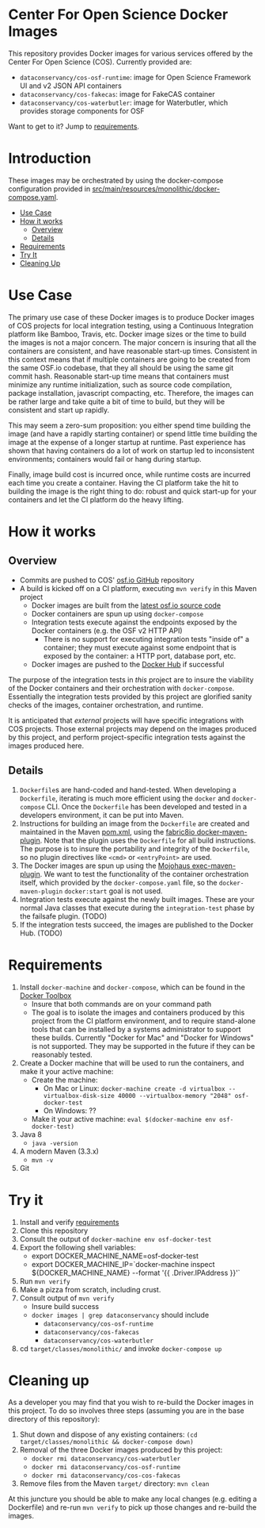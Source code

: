 # Center For Open Science Docker Images

This repository provides Docker images for various services offered by the Center For Open Science (COS).  Currently provided are:

* `dataconservancy/cos-osf-runtime`: image for Open Science Framework UI and v2 JSON API containers
* `dataconservancy/cos-fakecas`: image for FakeCAS container
* `dataconservancy/cos-waterbutler`: image for Waterbutler, which provides storage components for OSF

Want to get to it?  Jump to [requirements](#requirements).

# Introduction

These images may be orchestrated by using the docker-compose configuration provided in [src/main/resources/monolithic/docker-compose.yaml](src/main/resources/monolithic/docker-compose.yaml).


* [Use Case](#use-case)
* [How it works](#how-it-works)
    * [Overview](#overview)
    * [Details](#details)
* [Requirements](#requirements)
* [Try It](#try-it)
* [Cleaning Up](#cleaning-up)

# Use Case

The primary use case of these Docker images is to produce Docker images of COS projects for local integration testing, using a Continuous Integration platform like Bamboo, Travis, etc.  Docker image sizes or the time to build the images is not a major concern.  The major concern is insuring that all the containers are consistent, and have reasonable start-up times.  Consistent in this context means that if multiple containers are going to be created from the same OSF.io codebase, that they all should be using the same git commit hash.  Reasonable start-up time means that containers must minimize any runtime initialization, such as source code compilation, package installation, javascript compacting, etc.  Therefore, the images can be rather large and take quite a bit of time to build, but they will be consistent and start up rapidly.  

This may seem a zero-sum proposition: you either spend time building the image (and have a rapidly starting container) or spend little time building the image at the expense of a longer startup at runtime.  Past experience has shown that having containers do a lot of work on startup led to inconsistent environments; containers would fail or hang during startup.  

Finally, image build cost is incurred once, while runtime costs are incurred each time you create a container.  Having the CI platform take the hit to building the image is the right thing to do: robust and quick start-up for your containers and let the CI platform do the heavy lifting.   

# How it works

## Overview

* Commits are pushed to COS' [osf.io GitHub](https://github.com/CenterForOpenScience/osf.io) repository
* A build is kicked off on a CI platform, executing `mvn verify` in this Maven project
    * Docker images are built from the [latest osf.io source code](https://github.com/CenterForOpenScience/osf.io)
    * Docker containers are spun up using `docker-compose`
    * Integration tests execute against the endpoints exposed by the Docker containers (e.g. the OSF v2 HTTP API)
        * There is no support for executing integration tests "inside of" a container; they must execute against some endpoint that is exposed by the container: a HTTP port, database port, etc.
    * Docker images are pushed to the [Docker Hub](http://hub.docker.com/u/dataconservancy) if successful

The purpose of the integration tests in _this_ project are to insure the viability of the Docker containers and their orchestration with `docker-compose`.  Essentially the integration tests provided by this project are glorified sanity checks of the images, container orchestration, and runtime.

It is anticipated that _external_ projects will have specific integrations with COS projects.  Those external projects may depend on the images produced by this project, and perform project-specific integration tests against the images produced here.

## Details

1. `Dockerfile`s are hand-coded and hand-tested.  When developing a `Dockerfile`, iterating is much more efficient using the `docker` and `docker-compose` CLI.  Once the `Dockerfile` has been developed and tested in a developers environment, it can be put into Maven.
1. Instructions for building an image from the `Dockerfile` are created and maintained in the Maven [pom.xml](pom.xml), using the [fabric8io docker-maven-plugin](https://github.com/fabric8io/docker-maven-plugin).  Note that the plugin uses the `Dockerfile` for all build instructions.  The purpose is to insure the portability and integrity of the `Dockerfile`, so no plugin directives like `<cmd>` or `<entryPoint>` are used.
1. The Docker images are spun up using the [Mojohaus exec-maven-plugin](http://www.mojohaus.org/exec-maven-plugin/).  We want to test the functionality of the container orchestration itself, which provided by the `docker-compose.yaml` file, so the `docker-maven-plugin` `docker:start` goal is not used.
1. Integration tests execute against the newly built images. These are your normal Java classes that execute during the `integration-test` phase by the failsafe plugin.  (TODO)
1. If the integration tests succeed, the images are published to the Docker Hub. (TODO)

# Requirements

1. Install `docker-machine` and `docker-compose`, which can be found in the [Docker Toolbox](https://www.docker.com/products/docker-toolbox)
    * Insure that both commands are on your command path
    * The goal is to isolate the images and containers produced by this project from the CI platform environment, and to require stand-alone tools that can be installed by a systems administrator to support these builds.  Currently "Docker for Mac" and "Docker for Windows" is not supported.  They may be supported in the future if they can be reasonably tested.
1. Create a Docker machine that will be used to run the containers, and make it your active machine:
    * Create the machine:
        * On Mac or Linux: `docker-machine create -d virtualbox --virtualbox-disk-size 40000 --virtualbox-memory "2048" osf-docker-test`
        * On Windows: ??
    * Make it your active machine: `eval $(docker-machine env osf-docker-test)`
1. Java 8
    * `java -version`
1. A modern Maven (3.3.x)
    * `mvn -v`
1. Git    

# Try it

1. Install and verify [requirements](#requirements)
1. Clone this repository
1. Consult the output of `docker-machine env osf-docker-test`
1. Export the following shell variables:
    * export DOCKER_MACHINE_NAME=osf-docker-test
    * export DOCKER_MACHINE_IP=\`docker-machine inspect ${DOCKER_MACHINE_NAME} --format '{{ .Driver.IPAddress }}'\`
1. Run `mvn verify`
1. Make a pizza from scratch, including crust.
1. Consult output of `mvn verify`
    * Insure build success
    * `docker images | grep dataconservancy` should include
        * `dataconservancy/cos-osf-runtime`
        * `dataconservancy/cos-fakecas`
        * `dataconservancy/cos-waterbutler`
1. cd `target/classes/monolithic/` and invoke `docker-compose up`

# Cleaning up

As a developer you may find that you wish to re-build the Docker images in this project.  To do so involves three steps (assuming you are in the base directory of this repository):

1. Shut down and dispose of any existing containers: `(cd target/classes/monolithic && docker-compose down)`
1. Removal of the three Docker images produced by this project:
    * `docker rmi dataconservancy/cos-waterbutler`
    * `docker rmi dataconservancy/cos-osf-runtime`
    * `docker rmi dataconservancy/cos-cos-fakecas`
1. Remove files from the Maven `target/` directory: `mvn clean`

At this juncture you should be able to make any local changes (e.g. editing a Dockerfile) and re-run `mvn verify` to pick up those changes and re-build the images.
